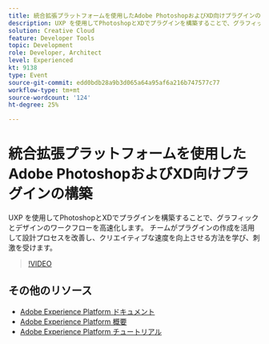 ```yaml
---
title: 統合拡張プラットフォームを使用したAdobe PhotoshopおよびXD向けプラグインの構築
description: UXP を使用してPhotoshopとXDでプラグインを構築することで、グラフィックとデザインのワークフローを高速化します。 チームがプラグインの作成を活用して設計プロセスを改善し、クリエイティブな速度を向上させる方法を学び、刺激を受けます。
solution: Creative Cloud
feature: Developer Tools
topic: Development
role: Developer, Architect
level: Experienced
kt: 9138
type: Event
source-git-commit: edd0bdb28a9b3d065a64a95af6a216b747577c77
workflow-type: tm+mt
source-wordcount: '124'
ht-degree: 25%

---
```


# 統合拡張プラットフォームを使用したAdobe PhotoshopおよびXD向けプラグインの構築

UXP を使用してPhotoshopとXDでプラグインを構築することで、グラフィックとデザインのワークフローを高速化します。 チームがプラグインの作成を活用して設計プロセスを改善し、クリエイティブな速度を向上させる方法を学び、刺激を受けます。

>[!VIDEO](https://video.tv.adobe.com/v/337593/?quality=12&learn=on&hidetitle=true)

## その他のリソース

- [Adobe Experience Platform ドキュメント](https://experienceleague.adobe.com/docs/experience-platform.html?lang=ja)
- [Adobe Experience Platform 概要](https://experienceleague.adobe.com/docs/experience-platform/landing/home.html?lang=ja)
- [Adobe Experience Platform チュートリアル](https://experienceleague.adobe.com/docs/platform-learn/tutorials/overview.html?lang=ja)
